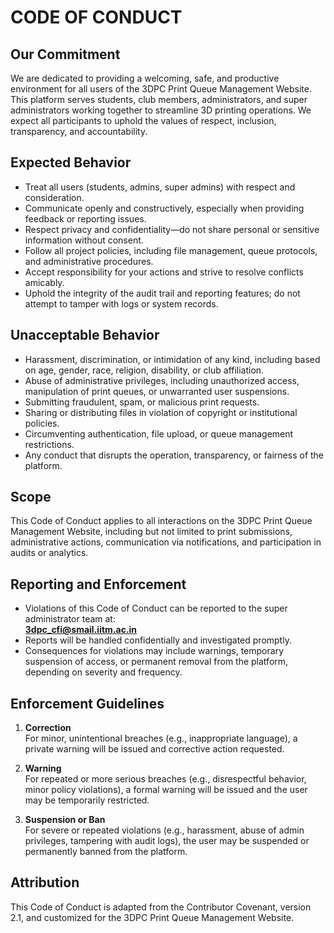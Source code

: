 # CODE OF CONDUCT

## Our Commitment

We are dedicated to providing a welcoming, safe, and productive environment for all users of the 3DPC Print Queue Management Website. This platform serves students, club members, administrators, and super administrators working together to streamline 3D printing operations. We expect all participants to uphold the values of respect, inclusion, transparency, and accountability.

## Expected Behavior

- Treat all users (students, admins, super admins) with respect and consideration.
- Communicate openly and constructively, especially when providing feedback or reporting issues.
- Respect privacy and confidentiality—do not share personal or sensitive information without consent.
- Follow all project policies, including file management, queue protocols, and administrative procedures.
- Accept responsibility for your actions and strive to resolve conflicts amicably.
- Uphold the integrity of the audit trail and reporting features; do not attempt to tamper with logs or system records.

## Unacceptable Behavior

- Harassment, discrimination, or intimidation of any kind, including based on age, gender, race, religion, disability, or club affiliation.
- Abuse of administrative privileges, including unauthorized access, manipulation of print queues, or unwarranted user suspensions.
- Submitting fraudulent, spam, or malicious print requests.
- Sharing or distributing files in violation of copyright or institutional policies.
- Circumventing authentication, file upload, or queue management restrictions.
- Any conduct that disrupts the operation, transparency, or fairness of the platform.

## Scope

This Code of Conduct applies to all interactions on the 3DPC Print Queue Management Website, including but not limited to print submissions, administrative actions, communication via notifications, and participation in audits or analytics.

## Reporting and Enforcement

- Violations of this Code of Conduct can be reported to the super administrator team at:  
  **3dpc_cfi@smail.iitm.ac.in**
- Reports will be handled confidentially and investigated promptly.
- Consequences for violations may include warnings, temporary suspension of access, or permanent removal from the platform, depending on severity and frequency.

## Enforcement Guidelines

1. **Correction**  
   For minor, unintentional breaches (e.g., inappropriate language), a private warning will be issued and corrective action requested.

2. **Warning**  
   For repeated or more serious breaches (e.g., disrespectful behavior, minor policy violations), a formal warning will be issued and the user may be temporarily restricted.

3. **Suspension or Ban**  
   For severe or repeated violations (e.g., harassment, abuse of admin privileges, tampering with audit logs), the user may be suspended or permanently banned from the platform.

## Attribution

This Code of Conduct is adapted from the Contributor Covenant, version 2.1, and customized for the 3DPC Print Queue Management Website.
